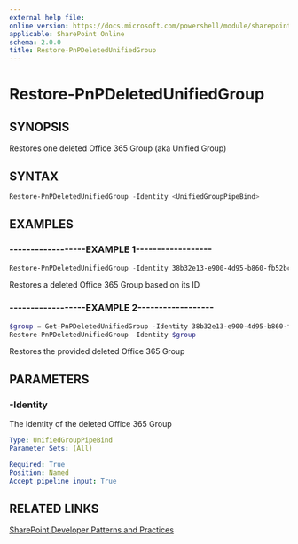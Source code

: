 ```yaml
---
external help file:
online version: https://docs.microsoft.com/powershell/module/sharepoint-pnp/restore-pnpdeletedunifiedgroup
applicable: SharePoint Online
schema: 2.0.0
title: Restore-PnPDeletedUnifiedGroup
---
```


# Restore-PnPDeletedUnifiedGroup

## SYNOPSIS
Restores one deleted Office 365 Group (aka Unified Group)

## SYNTAX 

```powershell
Restore-PnPDeletedUnifiedGroup -Identity <UnifiedGroupPipeBind>
```

## EXAMPLES

### ------------------EXAMPLE 1------------------
```powershell
Restore-PnPDeletedUnifiedGroup -Identity 38b32e13-e900-4d95-b860-fb52bc07ca7f
```

Restores a deleted Office 365 Group based on its ID

### ------------------EXAMPLE 2------------------
```powershell
$group = Get-PnPDeletedUnifiedGroup -Identity 38b32e13-e900-4d95-b860-fb52bc07ca7f
Restore-PnPDeletedUnifiedGroup -Identity $group
```

Restores the provided deleted Office 365 Group

## PARAMETERS

### -Identity
The Identity of the deleted Office 365 Group

```yaml
Type: UnifiedGroupPipeBind
Parameter Sets: (All)

Required: True
Position: Named
Accept pipeline input: True
```

## RELATED LINKS

[SharePoint Developer Patterns and Practices](https://aka.ms/sppnp)